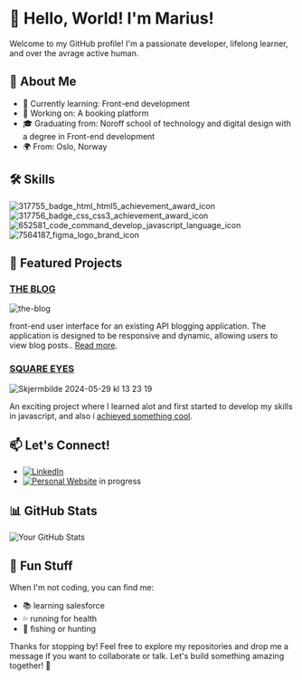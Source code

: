 
# 👋 Hello, World! I'm Marius!



Welcome to my GitHub profile! I'm a passionate developer, lifelong learner, and over the avrage active human.

## 🚀 About Me

- 🌱 Currently learning: Front-end development
- 💼 Working on: A booking platform
- 🎓 Graduating from: Noroff school of technology and digital design  with a degree in Front-end development
- 🌍 From: Oslo, Norway

## 🛠️ Skills

![317755_badge_html_html5_achievement_award_icon](https://github.com/marroe01284/marroe01284/assets/143086706/39e1cca1-50b6-46a4-8e9e-a414ce2af921)![317756_badge_css_css3_achievement_award_icon](https://github.com/marroe01284/marroe01284/assets/143086706/a1cd93c5-29d3-4855-8546-ca7acb5d52cf)
![652581_code_command_develop_javascript_language_icon](https://github.com/marroe01284/marroe01284/assets/143086706/9600521e-b804-421c-951e-ac5e868e9383)![7564187_figma_logo_brand_icon](https://github.com/marroe01284/marroe01284/assets/143086706/496dfdd3-7002-49a9-a294-16b7464567a3)



## 🌟 Featured Projects

### [THE BLOG](https://github.com/marroe01284/The-Blog.git)
![the-blog](https://github.com/marroe01284/marroe01284/assets/143086706/4e0a3d53-c16f-4486-abdf-ac23784afd87)

front-end user interface for an existing API blogging application. The application is designed to be responsive and dynamic, allowing users to view blog posts.. [Read more](https://github.com/marroe01284/The-Blog).

### [SQUARE EYES](https://github.com/marroe01284/CA-task-JS.git)
![Skjermbilde 2024-05-29 kl  13 23 19](https://github.com/marroe01284/marroe01284/assets/143086706/9f5a47da-c727-4ca5-ad0f-e5daa52d921f)

An exciting project where I learned alot and first started to develop my skills in javascript, and also i [achieved something cool](https://github.com/marroe01284/CA-task-JS).

## 📫 Let's Connect!

- [![LinkedIn](https://img.shields.io/badge/LinkedIn-000000?style=flat&logo=linkedin)](https://www.linkedin.com/in/marius-rønning-774877131)
- [![Personal Website](https://img.shields.io/badge/Website-000000?style=flat&logo=google-chrome)](https://yourwebsite.com) in progress

## 📊 GitHub Stats

![Your GitHub Stats](https://github-readme-stats.vercel.app/api?username=marroe01284&show_icons=true&theme=radical)

## 🎨 Fun Stuff

When I'm not coding, you can find me:
- 📚 learning salesforce
- :sweat_drops: running for health
- :fishing_pole_and_fish: fishing or hunting

Thanks for stopping by! Feel free to explore my repositories and drop me a message if you want to collaborate or talk. Let's build something amazing together! 🚀
